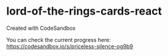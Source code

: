 # lord-of-the-rings-cards-react
Created with CodeSandbox

You can check the current progress here:
https://codesandbox.io/s/priceless-silence-og9b9
